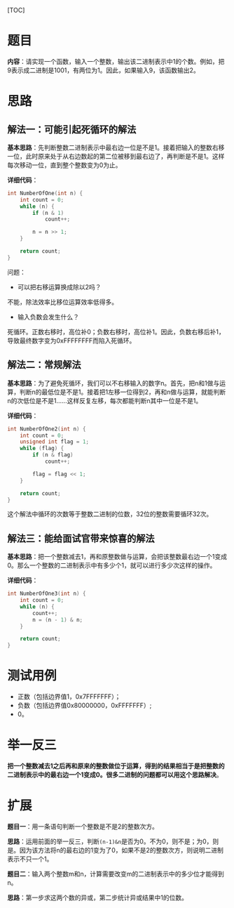 [TOC]

# 题目

**内容**：请实现一个函数，输入一个整数，输出该二进制表示中1的个数。例如，把9表示成二进制是1001，有两位为1。因此，如果输入9，该函数输出2。

# 思路

## 解法一：可能引起死循环的解法

**基本思路**：先判断整数二进制表示中最右边一位是不是1。接着把输入的整数右移一位，此时原来处于从右边数起的第二位被移到最右边了，再判断是不是1。这样每次移动一位，直到整个整数变为0为止。

**详细代码**：

```c++
int NumberOfOne(int n) {
	int count = 0;
	while (n) {
		if (n & 1)
			count++;

		n = n >> 1;
	}

	return count;
}
```

问题：

* 可以把右移运算换成除以2吗？

不能，除法效率比移位运算效率低得多。

* 输入负数会发生什么？

死循环。正数右移时，高位补0；负数右移时，高位补1。因此，负数右移后补1，导致最终数字变为0xFFFFFFFF而陷入死循环。

## 解法二：常规解法

**基本思路**：为了避免死循环，我们可以不右移输入的数字n。首先，把n和1做与运算，判断n的最低位是不是1。接着把1左移一位得到2，再和n做与运算，就能判断n的次低位是不是1......这样反复左移，每次都能判断n其中一位是不是1。

**详细代码**：

``` c++
int NumberOfOne2(int n) {
	int count = 0;
	unsigned int flag = 1;
	while (flag) {
		if (n & flag)
			count++;

		flag = flag << 1;
	}

	return count;
}
```

这个解法中循环的次数等于整数二进制的位数，32位的整数需要循环32次。

## 解法三：能给面试官带来惊喜的解法

**基本思路**：把一个整数减去1，再和原整数做与运算，会把该整数最右边一个1变成0。那么一个整数的二进制表示中有多少个1，就可以进行多少次这样的操作。

**详细代码**：

``` c++
int NumberOfOne3(int n) {
	int count = 0;
	while (n) {
		count++;
		n = (n - 1) & n;
	}

	return count;
}
```

# 测试用例

* 正数（包括边界值1，0x7FFFFFFF）；
* 负数（包括边界值0x80000000，0xFFFFFFF）;
* 0。

# 举一反三

**把一个整数减去1之后再和原来的整数做位于运算，得到的结果相当于是把整数的二进制表示中的最右边一个1变成0。很多二进制的问题都可以用这个思路解决**。

# 扩展

**题目一**：用一条语句判断一个整数是不是2的整数次方。

**思路**：运用前面的举一反三，判断`(n-1)&n`是否为0。不为0，则不是；为0，则是。因为该方法将n的最右边的1变为了0，如果不是2的整数次方，则说明二进制表示不只一个1。 

**题目二**：输入两个整数m和n，计算需要改变m的二进制表示中的多少位才能得到n。

**思路**：第一步求这两个数的异或，第二步统计异或结果中1的位数。